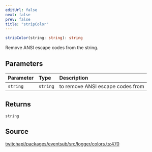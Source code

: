 ```yaml
---
editUrl: false
next: false
prev: false
title: "stripColor"
---
```


```ts
stripColor(string: string): string
```

Remove ANSI escape codes from the string.

## Parameters

| Parameter | Type | Description |
| :------ | :------ | :------ |
| `string` | `string` | to remove ANSI escape codes from |

## Returns

`string`

## Source

[twitchapi/packages/eventsub/src/logger/colors.ts:470](https://github.com/pablornc/twitchapi//blob/8695acad106a836c1f0fc4c57a113f17adce41f0/packages/eventsub/src/logger/colors.ts#L470)
